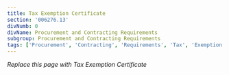 ```yaml
---
title: Tax Exemption Certificate
section: '006276.13'
divNumb: 0
divName: Procurement and Contracting Requirements
subgroup: Procurement and Contracting Requirements
tags: ['Procurement', 'Contracting', 'Requirements', 'Tax', 'Exemption', 'Certificate']
---
```



*Replace this page with Tax Exemption Certificate*

 

